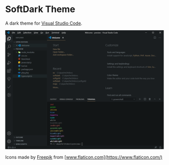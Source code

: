 # SoftDark Theme
A dark theme for [Visual Studio Code](https://code.visualstudio.com/).

![Image1](https://raw.githubusercontent.com/datyin/softdark/master/preview/thumb.png)

Icons made by [Freepik](http://www.freepik.com/) from [www.flaticon.com](https://www.flaticon.com/)